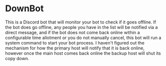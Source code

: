 # DownBot

This is a Discord bot that will monitor your bot to check if it goes offline. If the bot does go offline, any people you have in the list
will be notified via a direct message, and if the bot does not come back online within a configurable time allotment or you do not
manually cancel, this bot will run a system command to start your bot process. I haven't figured out the mechanism for how the primary
host will notify that it is back online, however once the main host comes back online the backup host will shut its copy down.

